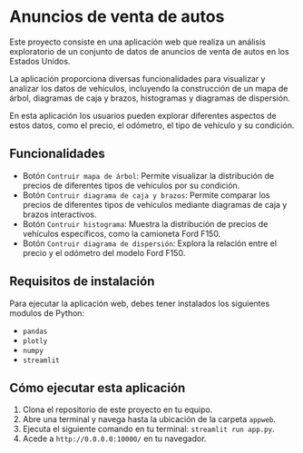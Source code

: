 # Anuncios de venta de autos

Este proyecto consiste en una aplicación web que realiza un análisis exploratorio de un conjunto de datos de anuncios de venta de autos en los Estados Unidos. 

La aplicación proporciona diversas funcionalidades para visualizar y analizar los datos de vehículos, incluyendo la construcción de un mapa de árbol, diagramas de caja y brazos, histogramas y diagramas de dispersión.

En esta aplicación los usuarios pueden explorar diferentes aspectos de estos datos, como el precio, el odómetro, el tipo de vehículo y su condición.


## Funcionalidades

- Botón `Contruir mapa de árbol`: Permite visualizar la distribución de precios de diferentes tipos de vehículos por su condición.
- Botón `Contruir diagrama de caja y brazos`: Permite comparar los precios de diferentes tipos de vehículos mediante diagramas de caja y brazos interactivos.
- Botón `Contruir histograma`: Muestra la distribución de precios de vehículos específicos, como la camioneta Ford F150.
- Botón `Contruir diagrama de dispersión`: Explora la relación entre el precio y el odómetro del modelo Ford F150.


## Requisitos de instalación

Para ejecutar la aplicación web, debes tener instalados los siguientes modulos de Python:

- `pandas`
- `plotly`
- `numpy`
- `streamlit`


## Cómo ejecutar esta aplicación

1. Clona el repositorio de este proyecto en tu equipo.
2. Abre una terminal y navega hasta la ubicación de la carpeta `appweb`.
3. Ejecuta el siguiente comando en tu terminal: `streamlit run app.py`.
4. Acede a `http://0.0.0.0:10000/` en tu navegador.
